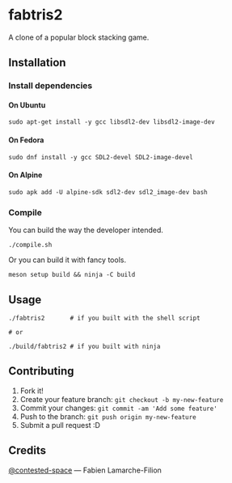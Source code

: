 # fabtris2

A clone of a popular block stacking game.

## Installation

### Install dependencies

#### On Ubuntu

```shell
sudo apt-get install -y gcc libsdl2-dev libsdl2-image-dev
```

#### On Fedora

```shell
sudo dnf install -y gcc SDL2-devel SDL2-image-devel
```

#### On Alpine

```shell
sudo apk add -U alpine-sdk sdl2-dev sdl2_image-dev bash
```

### Compile

You can build the way the developer intended.

```shell
./compile.sh
```

Or you can build it with fancy tools.

```shell
meson setup build && ninja -C build
```

## Usage

```shell
./fabtris2       # if you built with the shell script

# or

./build/fabtris2 # if you built with ninja
```

## Contributing

1. Fork it!
2. Create your feature branch: `git checkout -b my-new-feature`
3. Commit your changes: `git commit -am 'Add some feature'`
4. Push to the branch: `git push origin my-new-feature`
5. Submit a pull request :D

## Credits

[@contested-space][flf] — Fabien Lamarche-Filion

[flf]: https://github.com/contested-space
